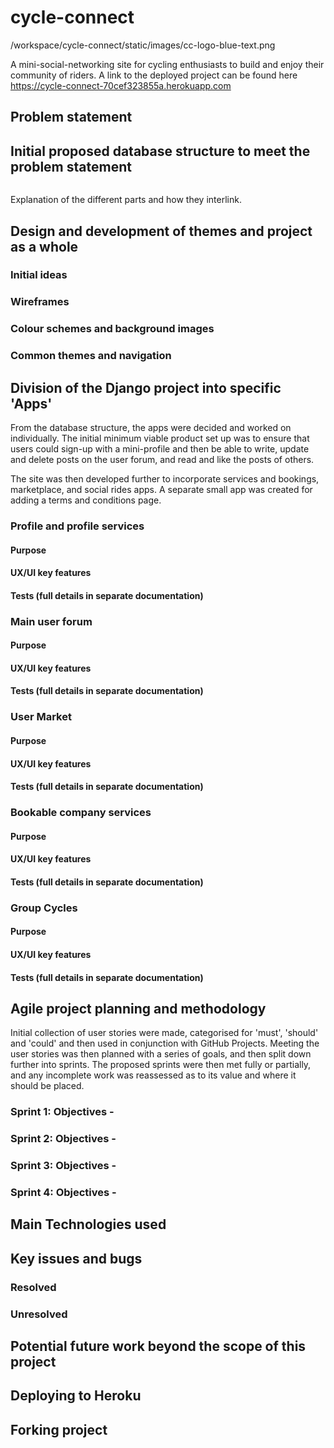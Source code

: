 # cycle-connect
<logo image>
/workspace/cycle-connect/static/images/cc-logo-blue-text.png

A mini-social-networking site for cycling enthusiasts to build and enjoy their community of riders.
A link to the deployed project can be found here https://cycle-connect-70cef323855a.herokuapp.com

<images of the deployed site across different devices>

## Problem statement


## Initial proposed database structure to meet the problem statement
<image of database structure>

Explanation of the different parts and how they interlink.

## Design and development of themes and project as a whole
### Initial ideas

### Wireframes

### Colour schemes and background images

### Common themes and navigation


## Division of the Django project into specific 'Apps'
From the database structure, the apps were decided and worked on individually. The initial minimum viable product set up was to ensure that users could sign-up with a mini-profile and then be able to write, update and delete posts on the user forum, and read and like the posts of others. 

The site was then developed further to incorporate services and bookings, marketplace, and social rides apps. A separate small app was created for adding a terms and conditions page.

### Profile and profile services
#### Purpose

#### UX/UI key features

#### Tests (full details in separate documentation)

### Main user forum
#### Purpose

#### UX/UI key features

#### Tests (full details in separate documentation)

### User Market
#### Purpose

#### UX/UI key features

#### Tests (full details in separate documentation)

### Bookable company services
#### Purpose

#### UX/UI key features

#### Tests (full details in separate documentation)

### Group Cycles
#### Purpose

#### UX/UI key features

#### Tests (full details in separate documentation)


## Agile project planning and methodology
Initial collection of user stories were made, categorised for 'must', 'should' and 'could' and then used in conjunction with GitHub Projects.
Meeting the user stories was then planned with a series of goals, and then split down further into sprints. The proposed sprints were then met fully or partially, and any incomplete work was reassessed as to its value and where it should be placed.
### Sprint 1: Objectives - 


### Sprint 2: Objectives - 


### Sprint 3: Objectives - 


### Sprint 4: Objectives - 


## Main Technologies used

## Key issues and bugs
### Resolved

### Unresolved

## Potential future work beyond the scope of this project


## Deploying to Heroku

## Forking project
